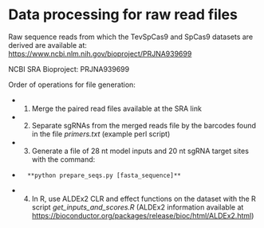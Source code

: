 # Data processing for raw read files

Raw sequence reads from which the TevSpCas9 and SpCas9 datasets are derived are available at: https://www.ncbi.nlm.nih.gov/bioproject/PRJNA939699

NCBI SRA Bioproject: PRJNA939699

Order of operations for file generation:
* 1. Merge the paired read files available at the SRA link
* 2. Separate sgRNAs from the merged reads file by the barcodes found in the file *primers.txt* (example perl script)
* 3. Generate a file of 28 nt model inputs and 20 nt sgRNA target sites with the command:
*       **python prepare_seqs.py [fasta_sequence]**
* 4. In R, use ALDEx2 CLR and effect functions on the dataset with the R script *get_inputs_and_scores.R* (ALDEx2 information available at https://bioconductor.org/packages/release/bioc/html/ALDEx2.html)
